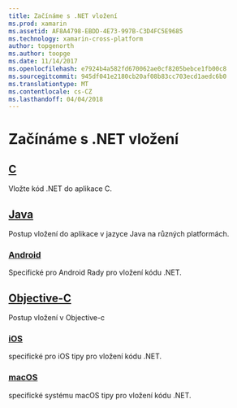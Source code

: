 ```yaml
---
title: Začínáme s .NET vložení
ms.prod: xamarin
ms.assetid: AF8A4798-EBDD-4E73-997B-C3D4FC5E9685
ms.technology: xamarin-cross-platform
author: topgenorth
ms.author: toopge
ms.date: 11/14/2017
ms.openlocfilehash: e7924b4a582fd670062ae0cf8205bebce1fb00c8
ms.sourcegitcommit: 945df041e2180cb20af08b83cc703ecd1aedc6b0
ms.translationtype: MT
ms.contentlocale: cs-CZ
ms.lasthandoff: 04/04/2018
---
```

# <a name="getting-started-with-net-embedding"></a>Začínáme s .NET vložení

## <a name="ccmd"></a>[C](c.md)

Vložte kód .NET do aplikace C.

## <a name="javajavaindexmd"></a>[Java](java/index.md)

Postup vložení do aplikace v jazyce Java na různých platformách.

### <a name="androidjavaandroidmd"></a>[Android](java/android.md)

Specifické pro Android Rady pro vložení kódu .NET.

## <a name="objective-cobjective-cindexmd"></a>[Objective-C](objective-c/index.md)

Postup vložení v Objective-c

### <a name="iosobjective-ciosmd"></a>[iOS](objective-c/ios.md)

specifické pro iOS tipy pro vložení kódu .NET.

### <a name="macosobjective-cmacosmd"></a>[macOS](objective-c/macos.md)

specifické systému macOS tipy pro vložení kódu .NET.
